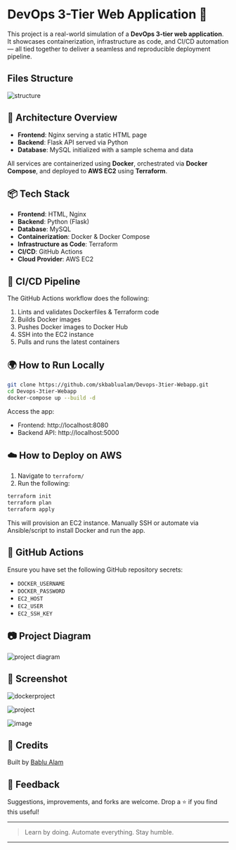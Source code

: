 # DevOps 3-Tier Web Application 🚀

This project is a real-world simulation of a **DevOps 3-tier web application**. It showcases containerization, infrastructure as code, and CI/CD automation — all tied together to deliver a seamless and reproducible deployment pipeline.

## Files Structure

![structure](https://github.com/user-attachments/assets/615c409e-b9a3-49ec-9b92-dee8a5756931)

## 🧱 Architecture Overview
- **Frontend**: Nginx serving a static HTML page
- **Backend**: Flask API served via Python
- **Database**: MySQL initialized with a sample schema and data

All services are containerized using **Docker**, orchestrated via **Docker Compose**, and deployed to **AWS EC2** using **Terraform**.

## 📦 Tech Stack
- **Frontend**: HTML, Nginx
- **Backend**: Python (Flask)
- **Database**: MySQL
- **Containerization**: Docker & Docker Compose
- **Infrastructure as Code**: Terraform
- **CI/CD**: GitHub Actions
- **Cloud Provider**: AWS EC2

## 🔁 CI/CD Pipeline
The GitHub Actions workflow does the following:
1. Lints and validates Dockerfiles & Terraform code
2. Builds Docker images
3. Pushes Docker images to Docker Hub
4. SSH into the EC2 instance
5. Pulls and runs the latest containers

## 🌍 How to Run Locally
```bash
git clone https://github.com/skbablualam/Devops-3tier-Webapp.git
cd Devops-3tier-Webapp
docker-compose up --build -d
```
Access the app:
- Frontend: http://localhost:8080
- Backend API: http://localhost:5000

## ☁️ How to Deploy on AWS
1. Navigate to `terraform/`
2. Run the following:
```bash
terraform init
terraform plan
terraform apply
```

This will provision an EC2 instance. Manually SSH or automate via Ansible/script to install Docker and run the app.

## 🤖 GitHub Actions
Ensure you have set the following GitHub repository secrets:
- `DOCKER_USERNAME`
- `DOCKER_PASSWORD`
- `EC2_HOST`
- `EC2_USER`
- `EC2_SSH_KEY`

## 📷 Project Diagram

![project diagram](https://github.com/user-attachments/assets/9e2c4d76-e1ec-4c4b-ae12-a0346d540d0a)

## 📸 Screenshot

![dockerproject](https://github.com/user-attachments/assets/d855c19c-8443-4a2c-9e1e-3f04516f1d4d)

![project](https://github.com/user-attachments/assets/e15694bb-c1bf-41bc-907c-3c0bfe8d1627)

![image](https://github.com/user-attachments/assets/d754ee91-728e-42a0-bdcb-9214c6d779b1)


## 🙌 Credits
Built by [Bablu Alam](https://www.linkedin.com/in/bablu-alam-040169143/)

## 💬 Feedback
Suggestions, improvements, and forks are welcome. Drop a ⭐ if you find this useful!

---

> Learn by doing. Automate everything. Stay humble.

---

